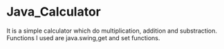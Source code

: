 # Java_Calculator
It is a simple calculator which do multiplication, addition and substraction.
Functions I used are java.swing,get and set functions.
